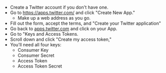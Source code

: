 * Create a Twitter account if you don't have one.
* Go to https://apps.twitter.com/ and click "Create New App."
  * Make up a web address as you go.
* Fill out the form, accept the terms, and "Create your Twitter application"
* Go back to [apps.twitter.com](https://apps.twitter.com) and click on your App.
* Go to "Keys and Access Tokens.
* Scroll down and click "Create my access token,"
* You'll need all four keys:
  * Consumer Key
  * Consumer Secret
  * Access Token
  * Access Token Secret
